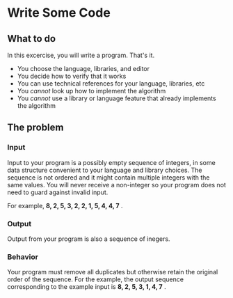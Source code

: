 # Write Some Code

## What to do

In this excercise, you will write a program. That's it.

- You choose the language, libraries, and editor
- You decide how to verify that it works
- You can use technical references for your language, libraries, etc
- You _cannot_ look up how to implement the algorithm
- You _cannot_ use a library or language feature that already implements the algorithm

## The problem

### Input

Input to your program is a possibly empty sequence of integers, in some data
structure convenient to your language and library choices. The sequence is not
ordered and it might contain multiple integers with the same values. You will
never receive a non-integer so your program does not need to guard against invalid
input.

For example, **8, 2, 5, 3, 2, 2, 1, 5, 4, 4, 7** .

### Output

Output from your program is also a sequence of inegers.

### Behavior

Your program must remove all duplicates but otherwise retain the original order of
the sequence.  For the example, the  output sequence corresponding to the example input
is **8, 2, 5, 3, 1, 4, 7** .

